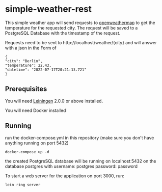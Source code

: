 # simple-weather-rest

This simple weather app will send requests to [openweathermap][] to get the temperature for the requested city.
The request will be saved to a PostgreSQL Database with the timestamp of the request.

Requests need to be sent to http://localhost/weather/{city} and will answer with a json in the Form of

    {
    "city": "Berlin",
    "temperature": 22.43,
    "datetime": "2022-07-17T20:21:13.721"
    }

[openweathermap]: https://api.openweathermap.org

## Prerequisites

You will need [Leiningen][] 2.0.0 or above installed.

[leiningen]: https://github.com/technomancy/leiningen

You will need Docker installed

## Running

run the docker-compose.yml in this repository (make sure you don't have anything running on port 5432)

    docker-compose up -d

the created PostgreSQL database will be running on localhost:5432 on the database postgres with
username: postgres
password: password

To start a web server for the application on port 3000, run:

    lein ring server
